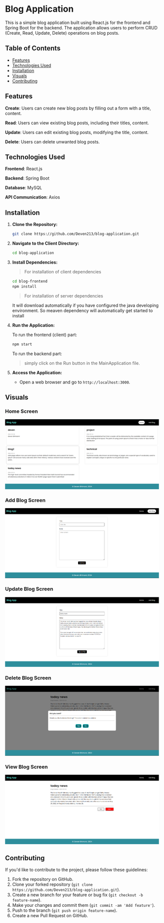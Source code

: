 # Blog Application

This is a simple blog application built using React.js for the frontend and Spring Boot for the backend. The application allows users to perform CRUD (Create, Read, Update, Delete) operations on blog posts.

## Table of Contents

- [Features](#features)
- [Technologies Used](#technologies-used)
- [Installation](#installation)
- [Visuals](#visuals)
- [Contributing](#contributing)

## Features

**Create**: Users can create new blog posts by filling out a form with a title, content.

**Read**: Users can view existing blog posts, including their titles, content.

**Update**: Users can edit existing blog posts, modifying the title, content.

**Delete**: Users can delete unwanted blog posts.

## Technologies Used

**Frontend**: React.js

**Backend**: Spring Boot

**Database**: MySQL

**API Communication**: Axios


## Installation

1.  **Clone the Repository:**

    ```bash
    git clone https://github.com/Deven213/blog-application.git
    ```

2.  **Navigate to the Client Directory:**

    ```bash
    cd blog-application
    ```

3.  **Install Dependencies:**

    > For installation of client dependencies

    ```bash
    cd blog-frontend
    npm install
    ```

    > For installation of server dependencies

    It will download automatically if you have configured the java developing environment. So meaven dependency will automatically get started to install

4.  **Run the Application:**
    
    To run the frontend (client) part:
    ```bash
    npm start
    ```

    To run the backend part:

    > simply click on the Run button in the MainApplication file.


5.  **Access the Application:**
    - Open a web browser and go to `http://localhost:3000`.


## Visuals

### Home Screen

![Home Screen](./assets/home_screen.png)

### Add Blog Screen

![Add blog Screen](./assets/add_blog.png)

### Update Blog Screen

![Update blog Screen](./assets/update_blog.png)

### Delete Blog Screen

![Delete blog Screen](./assets/delete_blog.png)

### View Blog Screen

![View blog Screen](./assets/view_blog.png)

## Contributing

If you'd like to contribute to the project, please follow these guidelines:

1. Fork the repository on GitHub.
2. Clone your forked repository (`git clone https://github.com/Deven213/blog-application.git`).
3. Create a new branch for your feature or bug fix (`git checkout -b feature-name`).
4. Make your changes and commit them (`git commit -am 'Add feature'`).
5. Push to the branch (`git push origin feature-name`).
6. Create a new Pull Request on GitHub.
